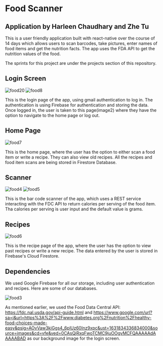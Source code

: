 # Food Scanner

## Application by Harleen Chaudhary and Zhe Tu

This is a user friendly application built with react-native over the course of 14 days which allows users to scan barcodes, take pictures, enter names of food items and get the nutrition facts. The app uses the FDA API to get the nutrition values of the food. 

The sprints for this project are under the projects section of this repository. 

## Login Screen

![food20](https://user-images.githubusercontent.com/46230582/133711145-c4cc0b35-bc11-4a00-8069-f2e105071a57.jpeg) ![food8](https://user-images.githubusercontent.com/46230582/133710943-ef47cbe7-9254-40d3-a48a-ed73bfcd2ec3.jpeg)

This is the login page of the app, using gmail authentication to log in. The authentication is using Firebase for authentication and storing the data. Once logged in, the user is taken to this page(image2) where they have the option to navigate to the home page or log out. 


## Home Page

![food7](https://user-images.githubusercontent.com/46230582/133711362-b2258df6-51f1-49db-90e5-fb24dbaa70a6.jpeg)

This is the home page, where the user has the option to either scan a food item or write a recipe. They can also view old recipes. All the recipes and food item scans are being stored in Firestore Database. 


## Scanner

![food4](https://user-images.githubusercontent.com/46230582/133711172-da0faa4c-7744-4f30-bc09-27c8eee9c077.jpeg) ![food5](https://user-images.githubusercontent.com/46230582/133711273-363a6c9f-7357-4afb-8bdd-e7a955ebc3a8.jpeg)

This is the bar code scanner of the app, which uses a REST service interacting with the FDC API to return calories per serving of the food item. Tha calories per serving is user input and the default value is grams. 


## Recipes

![food6](https://user-images.githubusercontent.com/46230582/133710875-b4a6394c-5afd-4b6f-8076-2271703fd454.jpeg)

This is the recipe page of the app, where the user has the option to view past recipes or write a new recipe. The data entered by the user is stored in Firebase's Cloud Firestore.


## Dependencies 


We used Google Firebase for all our storage, including user authentication and recipes. Here are some of our databases. 

![food3](https://user-images.githubusercontent.com/46230582/133693757-dd4b8a2f-c2f1-4274-aa4a-d61619e665aa.jpeg)


As mentioned earlier, we used the Food Data Central API: https://fdc.nal.usda.gov/api-guide.html and https://www.google.com/url?sa=i&url=https%3A%2F%2Fwww.diabetes.org%2Fnutrition%2Fhealthy-food-choices-made-easy&psig=AOvVaw3kiGgs4_6plUz60Inz9xpc&ust=1631834336834000&source=images&cd=vfe&ved=0CAsQjRxqFwoTCMC9juOOgvMCFQAAAAAdAAAAABAD as our background image for the login screen. 


